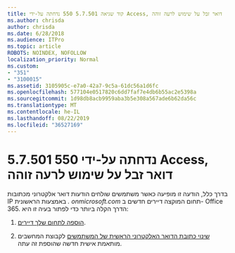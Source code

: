 ```yaml
---
title: קוד שגיאה 5.7.501 550 נדחתה על-ידי Access, דואר זבל על שימוש לרעה זוהה
ms.author: chrisda
author: chrisda
ms.date: 6/28/2018
ms.audience: ITPro
ms.topic: article
ROBOTS: NOINDEX, NOFOLLOW
localization_priority: Normal
ms.custom:
- "351"
- "3100015"
ms.assetid: 3105905c-e7a0-42a7-9c5a-61dc56a1d6fc
ms.openlocfilehash: 577104e0517820c6dd7faf7e4db6b55ac2e5398a
ms.sourcegitcommit: 1d98db8acb9959aba3b5e308a567ade6b62da56c
ms.translationtype: MT
ms.contentlocale: he-IL
ms.lasthandoff: 08/22/2019
ms.locfileid: "36527169"
---
```

# <a name="550-57501-access-denied-spam-abuse-detected"></a>5.7.501 550 נדחתה על-ידי Access, דואר זבל על שימוש לרעה זוהה

בדרך כלל, הודעה זו מופיעה כאשר משתמשים שולחים הודעות דואר אלקטרוני מכתובות IP באמצעות הראשונית *. onmicrosoft.com* תחום המוקצה דיירים חדשים ב- Office 365. הדרך הקלה ביותר כדי לפתור בעיה זו היא:

1. [הוספה לתחום שלך דיירים](https://support.office.com/article/6383f56d-3d09-4dcb-9b41-b5f5a5efd611.aspx).

2. [שינוי כתובת הדואר האלקטרוני הראשית של המשתמשים](https://support.office.com/article/fb5ac074-e203-4e1f-9843-b9d1a3e03297.aspx) לקבוצת המחשבים מותאמת אישית חדשה שהוספת זה עתה.
